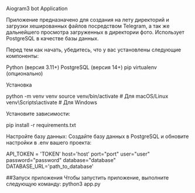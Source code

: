 Aiogram3 bot Application

Приложение предназначено для создания на лету директорий и загрузки хешированных файлов посредством Telegram, а так же дальнейшего просмотра загруженных в директории фото. Использует PostgreSQL в качестве базы данных.

Перед тем как начать, убедитесь, что у вас установлены следующие компоненты:

Python (версия 3.11+)
PostgreSQL (версия 14+)
pip
virtualenv (опционально)

Установка

python -m venv venv
source venv/bin/activate # Для macOS/Linux
venv\Scripts\activate # Для Windows

Установите зависимости:

pip install -r requirements.txt

Настройте базу данных: Создайте базу данных в PostgreSQL и обновите настройки в .env вашего проекта:

API_TOKEN = 'TOKEN' 
host='host' 
port="port" 
user="user" 
password="password" 
database="database" 
DATABASE_URL='path_to_database'

##Запуск приложения Чтобы запустить приложение, выполните следующую команду: python3 app.py
